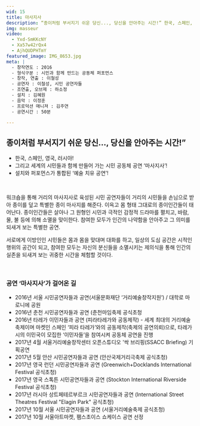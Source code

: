 ```yaml
---
wid: 15
title: 마사지사
description: “종이처럼 부서지기 쉬운 당신..., 당신을 안아주는 시간!” 한국, 스페인, 그리고 세계의 시민들과 함께 만들어 갈 ‘공동체 공연’!
img: masseur
video:
  - Yxd-SmKKcNY
  - Xa57w42rQx4
  - AjhQUDPHTmY
featured_image: IMG_8653.jpg
meta: |
  - 창작연도 : 2016
  - 형식구분 : 시민과 함께 만드는 공동체 퍼포먼스
  - 창작, 연출 : 이철성
  - 공연자 : 이철성, 시민 공연자들
  - 조연출, 오브제 : 하소정
  - 설치 : 김혜원
  - 음악 : 이정훈
  - 프로덕션 매니져 : 김주연
  - 공연시간 : 50분

---
```


## 종이처럼 부서지기 쉬운 당신..., 당신을 안아주는 시간!”

* 한국, 스페인, 영국, 러시아!
* 그리고 세계의 시민들과 함께 만들어 가는 시민 공동체 공연 ‘마사지사’!
* 설치와 퍼포먼스가 통합된 ‘예술 치유 공연’!

&nbsp;

워크숍을 통해 거리의 마사지사로 육성된 시민 공연자들이 거리의 시민들을 손님으로 받아 종이를 덮고 특별한 종이 마사지를 해준다. 이윽고 몸 형태 그대로의 종이인간들이 태어난다. 종이인간들은 살아나 그 원형인 시민과 극적인 감정적 드라마를 펼치고, 바람, 물, 불 등에 의해 소멸을 맞이한다. 참여한 모두가 인간의 나약함을 안아주고 그 의미를 되새겨 보는 특별한 공연.

서로에게 이방인인 시민들은 몸과 몸을 맞대며 대화를 하고, 일상의 도심 공간은 시적인 행위의 공간이 되고, 참여한 모두는 자신의 분신들을 소멸시키는 제의식을 통해 인간의 실존을 되새겨 보는 귀중한 시간을 체험할 것이다.

&nbsp;

### 공연 ‘마사지사’가 걸어온 길

- 2016년 서울 시민공연자들과 공연(서울문화재단 ‘거리예술창작지원’) / 대학로 마로니에 공원
- 2016년 춘천 시민공연자들과 공연 (춘천마임축제 공식초청
- 2016년 타레가 이민자들과 공연 (피라타레가와 공동제작) - 세계 최대의 거리예술축제이며 마켓인 스페인 ‘피라 타레가’와의 공동제작(축제의 공연의뢰)으로, 타레가 시의 이민국이 모집한 ‘이민자들’을 참여시켜 공동체 공연을 진행
- 2017년 4월 서울거리예술창작센터 오픈스튜디오 '싹 브리핑(SSACC Briefing) 기획공연
- 2017년 5월 안산 시민공연자들과 공연 (안산국제거리극축제 공식초청)
- 2017년 영국 런던 시민공연자들과 공연 (Greenwich+Docklands International Festival 공식초청)
- 2017년 영국 스톡튼 시민공연자들과 공연 (Stockton International Riverside Festival 공식초청)
- 2017년 러시아 상트페테르부르크 시민공연자들과 공연 (International Street Theatres Festival "Elagin Park" 공식초청)
- 2017년 10월 서울 시민공연자들과 공연 (서울거리예술축제 공식초청)
- 2017년 10월 서울아트마켓, 팸스초이스 쇼케이스 공연 선정

